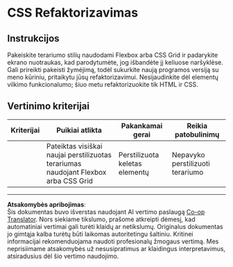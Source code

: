 <!--
CO_OP_TRANSLATOR_METADATA:
{
  "original_hash": "9d4d75af51aaccfe9af778f792c62919",
  "translation_date": "2025-08-28T11:51:58+00:00",
  "source_file": "3-terrarium/2-intro-to-css/assignment.md",
  "language_code": "lt"
}
-->
# CSS Refaktorizavimas

## Instrukcijos

Pakeiskite terariumo stilių naudodami Flexbox arba CSS Grid ir padarykite ekrano nuotraukas, kad parodytumėte, jog išbandėte jį keliuose naršyklėse. Gali prireikti pakeisti žymėjimą, todėl sukurkite naują programos versiją su meno kūriniu, pritaikytu jūsų refaktorizavimui. Nesijaudinkite dėl elementų vilkimo funkcionalumo; šiuo metu refaktorizuokite tik HTML ir CSS.

## Vertinimo kriterijai

| Kriterijai | Puikiai atlikta                                                | Pakankamai gerai              | Reikia patobulinimų                  |
| ---------- | -------------------------------------------------------------- | ----------------------------- | ------------------------------------ |
|            | Pateiktas visiškai naujai perstilizuotas terariumas naudojant Flexbox arba CSS Grid | Perstilizuota keletas elementų | Nepavyko perstilizuoti terariumo    |

---

**Atsakomybės apribojimas**:  
Šis dokumentas buvo išverstas naudojant AI vertimo paslaugą [Co-op Translator](https://github.com/Azure/co-op-translator). Nors siekiame tikslumo, prašome atkreipti dėmesį, kad automatiniai vertimai gali turėti klaidų ar netikslumų. Originalus dokumentas jo gimtąja kalba turėtų būti laikomas autoritetingu šaltiniu. Kritinei informacijai rekomenduojama naudoti profesionalų žmogaus vertimą. Mes neprisiimame atsakomybės už nesusipratimus ar klaidingus interpretavimus, atsiradusius dėl šio vertimo naudojimo.